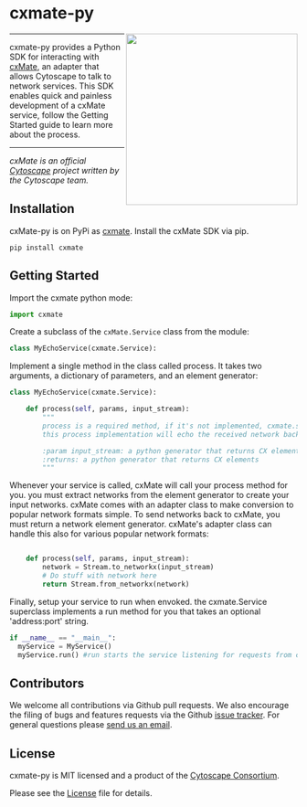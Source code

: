 cxmate-py
=========

<img align="right" height="300" src="http://www.cytoscape.org/images/logo/cy3logoOrange.svg">

---

cxmate-py provides a Python SDK for interacting with [cxMate](https://github.com/ericsage/cxmate), an adapter that allows Cytoscape to talk to network services. This SDK enables quick and painless development of a cxMate service, follow the Getting Started guide to learn more about the process.

---

_cxMate is an official [Cytoscape](http://www.cytoscape.org) project written by the Cytoscape team._

Installation
------------

cxMate-py is on PyPi as [cxmate](https://pypi.python.org/pypi/cxmate). Install the cxMate SDK via pip.

```
pip install cxmate
```

Getting Started
---------------

Import the cxmate python mode:
```python
import cxmate
```

Create a subclass of the `cxMate.Service` class from the module:
```python
class MyEchoService(cxmate.Service):
```

Implement a single method in the class called process. It takes two arguments, a dictionary of parameters, and an element generator:
```python
class MyEchoService(cxmate.Service):

    def process(self, params, input_stream):
        """
        process is a required method, if it's not implemented, cxmate.service will throw an error
        this process implementation will echo the received network back to the sender

        :param input_stream: a python generator that returns CX elements
        :returns: a python generator that returns CX elements
        """
```

Whenever your service is called, cxMate will call your process method for you. you must extract networks from the element generator to create your input networks. cxMate comes with an adapter class to make conversion to popular network formats simple.
To send networks back to cxMate, you must return a network element generator. cxMate's adapter class can handle this also for various popular network formats:
```python

    def process(self, params, input_stream):
        network = Stream.to_networkx(input_stream)
        # Do stuff with network here
        return Stream.from_networkx(network)
```

Finally, setup your service to run when envoked. the cxmate.Service superclass implements a run method for you that takes an optional 'address:port' string.
```python
if __name__ == "__main__":
  myService = MyService()
  myService.run() #run starts the service listening for requests from cxMate
```

Contributors
------------

We welcome all contributions via Github pull requests. We also encourage the filing of bugs and features requests via the Github [issue tracker](https://github.com/cxmate/cxmate-py/issues/new). For general questions please [send us an email](eric.david.sage@gmail.com).

License
-------

cxmate-py is MIT licensed and a product of the [Cytoscape Consortium](http://www.cytoscapeconsortium.org).

Please see the [License](https://github.com/cxmate/cxmate-py/blob/master/LICENSE) file for details.
